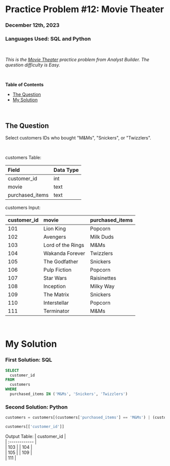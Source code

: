 # **Practice Problem #12: Movie Theater**
### December 12th, 2023
### Languages Used: SQL and Python

<br>

*This is the [Movie Theater](https://www.analystbuilder.com/questions/movie-theater-HinSS) practice problem from Analyst Builder. The question difficulty is Easy.*

<br>

**Table of Contents**

-   [The Question](#the-question)
-   [My Solution](#my-solution)
  
<br>

## The Question

Select customers IDs who bought "M&Ms", "Snickers", or "Twizzlers".

<br>

customers Table:

| Field                 | Data Type         | 
| :----------------     | :----------       | 
| customer_id           | int               | 
| movie                 | text              |
| purchased_items       | text              |


customers Input:

| customer_id    | movie              | purchased_items  |                                               
| :------------  | :----------        | :----------      |                                                      
| 101	           | Lion King          | Popcorn          |     
| 102	           | Avengers           | Milk Duds	       |             
| 103	           | Lord of the Rings  | M&Ms             | 
| 104	           | Wakanda Forever    | Twizzlers        |  
| 105	           | The Godfather      | Snickers         |  
| 106	           | Pulp Fiction       | Popcorn          |  
| 107	           | Star Wars          | Raisinettes      |     
| 108	           | Inception          | Milky Way        |  
| 109	           | The Matrix         | Snickers         |  
| 110	           | Interstellar       | Popcorn          |  
| 111	           | Terminator         | M&Ms             |    
                    

<br>

# My Solution

### First Solution: SQL

``` SQL
SELECT
  customer_id
FROM 
  customers
WHERE
  purchased_items IN ('M&Ms', 'Snickers', 'Twizzlers')
```

### Second Solution: Python

``` Python
customers = customers[(customers['purchased_items'] == 'M&Ms') | (customers['purchased_items'] == 'Snickers') | (customers['purchased_items'] == 'Twizzlers')]

customers[['customer_id']]
```

Output Table:
| customer_id    |                                              
| :------------  |                                                     
| 103	           |
| 104	           |             
| 105	           |
| 109	           |  
| 111	           |  
